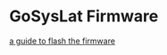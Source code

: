 # GoSysLat Firmware

[a guide to flash the firmware](https://github.com/Skewjo/SysLat_Firmware#readme)
